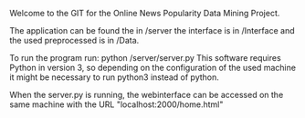 Welcome to the GIT for the Online News Popularity Data Mining Project.

The application can be found the in /server
the interface is in /Interface
and the used preprocessed is in /Data.

To run the program run: python /server/server.py
This software requires Python in version 3, so depending on the configuration of the used machine it might be necessary to run python3 instead of python.

When the server.py is running, the webinterface can be accessed on the same machine with the URL "localhost:2000/home.html"